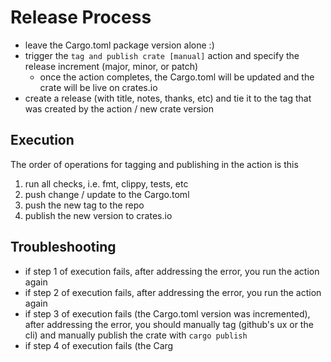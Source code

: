 # Release Process

- leave the Cargo.toml package version alone :)
- trigger the `tag and publish crate [manual]` action and specify the release increment (major, minor, or patch)
  - once the action completes, the Cargo.toml will be updated and the crate will be live on crates.io
- create a release (with title, notes, thanks, etc) and tie it to the tag that was created by the action / new crate version

## Execution

The order of operations for tagging and publishing in the action is this

1. run all checks, i.e. fmt, clippy, tests, etc
1. push change / update to the Cargo.toml
1. push the new tag to the repo
1. publish the new version to crates.io

## Troubleshooting

- if step 1 of execution fails, after addressing the error, you run the action again
- if step 2 of execution fails, after addressing the error, you run the action again
- if step 3 of execution fails (the Cargo.toml version was incremented), after addressing the error, you should manually tag (github's ux or the cli) and manually publish the crate with `cargo publish`
- if step 4 of execution fails (the Carg